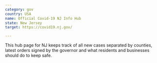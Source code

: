 ```yaml
---
category: gov
country: USA
name: Official Covid-19 NJ Info Hub
state: New Jersey
target: https://covid19.nj.gov/

---
```


This hub page for NJ keeps track of all new cases separated by counties, latest orders signed by the governor and what residents and businesses should do to keep safe.
